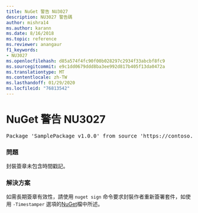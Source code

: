 ```yaml
---
title: NuGet 警告 NU3027
description: NU3027 警告碼
author: mishra14
ms.author: karann
ms.date: 8/16/2018
ms.topic: reference
ms.reviewer: anangaur
f1_keywords:
- NU3027
ms.openlocfilehash: d85a574f4fc90f00b028297c2934f33abcbf8fc9
ms.sourcegitcommit: e9c1dd0679ddd8ba3ee992d817b405f13da0472a
ms.translationtype: MT
ms.contentlocale: zh-TW
ms.lasthandoff: 01/29/2020
ms.locfileid: "76813542"
---
```

# <a name="nuget-warning-nu3027"></a>NuGet 警告 NU3027

<pre>Package 'SamplePackage v1.0.0' from source 'https://contoso.com/index.json': The signature should be timestamped to enable long-term signature validity after the certificate has expired.</pre>

### <a name="issue"></a>問題

封裝簽章未包含時間戳記。


### <a name="solution"></a>解決方案

如需長期簽章有效性，請使用 `nuget sign` 命令要求封裝作者重新簽署套件，如使用 `-Timestamper` 選項的[NuGet](../../create-packages/sign-a-package.md)檔中所述。
